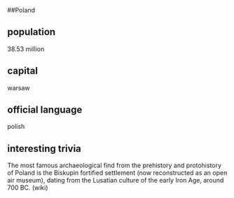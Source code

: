 ##Poland
## population
38.53 million

## capital
warsaw
 
## official language
polish	

## interesting trivia
The most famous archaeological find from the prehistory and protohistory of Poland is the Biskupin fortified settlement (now reconstructed as an open air museum), dating from the Lusatian culture of the early Iron Age, around 700 BC. (wiki)


